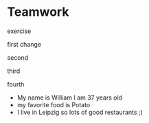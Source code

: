 # Teamwork
exercise


first change

second 


third

fourth



- My name is William I am 37 years old
- my favorite food is Potato
- I live in Leipzig so lots of good restaurants ;) 

